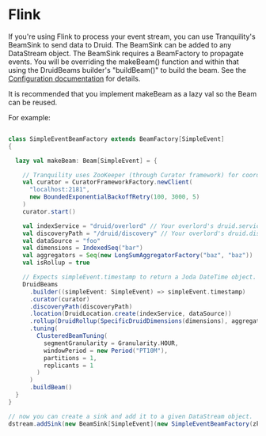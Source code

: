 # Flink

If you're using Flink to process your event stream, you can use Tranquility's BeamSink to send data to
Druid. The BeamSink can be added to any DataStream object. The BeamSink requires a BeamFactory to 
propagate events. You will be overriding the makeBeam() function and within that
using the DruidBeams builder's "buildBeam()" to build the beam. See the [Configuration documentation](configuration.md)
for details.

It is recommended that you implement makeBeam as a lazy val so the Beam can be reused.

For example:

```scala

class SimpleEventBeamFactory extends BeamFactory[SimpleEvent]
{

  lazy val makeBeam: Beam[SimpleEvent] = {

    // Tranquility uses ZooKeeper (through Curator framework) for coordination.
    val curator = CuratorFrameworkFactory.newClient(
      "localhost:2181",
      new BoundedExponentialBackoffRetry(100, 3000, 5)
    )
    curator.start()

    val indexService = "druid/overlord" // Your overlord's druid.service, with slashes replaced by colons.
    val discoveryPath = "/druid/discovery" // Your overlord's druid.discovery.curator.path
    val dataSource = "foo"
    val dimensions = IndexedSeq("bar")
    val aggregators = Seq(new LongSumAggregatorFactory("baz", "baz"))
    val isRollup = true

    // Expects simpleEvent.timestamp to return a Joda DateTime object.
    DruidBeams
      .builder((simpleEvent: SimpleEvent) => simpleEvent.timestamp)
      .curator(curator)
      .discoveryPath(discoveryPath)
      .location(DruidLocation.create(indexService, dataSource))
      .rollup(DruidRollup(SpecificDruidDimensions(dimensions), aggregators, QueryGranularities.MINUTE, isRollup))
      .tuning(
        ClusteredBeamTuning(
          segmentGranularity = Granularity.HOUR,
          windowPeriod = new Period("PT10M"),
          partitions = 1,
          replicants = 1
        )
      )
      .buildBeam()
  }
}

// now you can create a sink and add it to a given DataStream object.
dstream.addSink(new BeamSink[SimpleEvent](new SimpleEventBeamFactory(zkConnect)))
```
